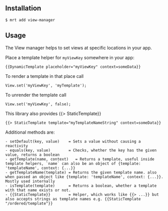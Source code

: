 Installation
-----------

    $ mrt add view-manager

Usage
-----


The View manager helps to set views at specific locations in your app.


Place a template helper for `myViewKey` somewhere in your app:

    {{DynamicTemplate placeholder="myViewKey" context=someData}}

To render a template in that place call

    View.set('myViewKey', 'myTemplate');

To unrender the template call

    View.set('myViewKey', false);


This library also provides {{> StaticTemplate}}

    {{> StaticTemplate template="myTemplateNameString" context=someData}}


Additional methods are:

    - setDefault(key, value)    = Sets a value without causing a reactivity
    - equals(key, value)        = Checks, whether the key has the given value, returns a boolean
    - getTemplate(name, context)   = Returns a template, useful inside template helpers, `name` can also be an object of {template: 'templateName', context: {...}}
    - getTemplateName(template) = Returns the given template name. also when passed an object like {template: 'templateName', context: {...}}. Mostly used internally
    - isTemplate(template)      = Returns a boolean, whether a template with that name exists or not.
    - {{StaticTemplate}}        = Helper, which works like {{> ...}} but also accepts strings as template names e.g. {{StaticTemplate "/ordered/template"}}